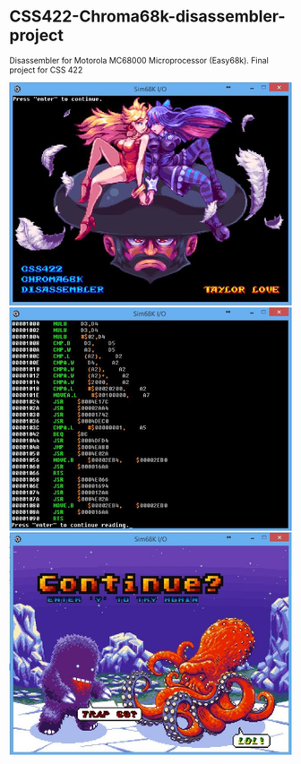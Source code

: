 # CSS422-Chroma68k-disassembler-project
Disassembler for Motorola MC68000 Microprocessor (Easy68k). Final project for CSS 422

![Intro Image](https://github.com/Pangamma/CSS422-Chroma68k-disassembler-project/blob/master/documentation/images/Intro.jpg?raw=true)
![Usage and Syntax shown](https://github.com/Pangamma/CSS422-Chroma68k-disassembler-project/blob/master/documentation/images/Usage.jpg?raw=true)
![Go Again?](https://github.com/Pangamma/CSS422-Chroma68k-disassembler-project/blob/master/documentation/images/goAgain.jpg?raw=true)
